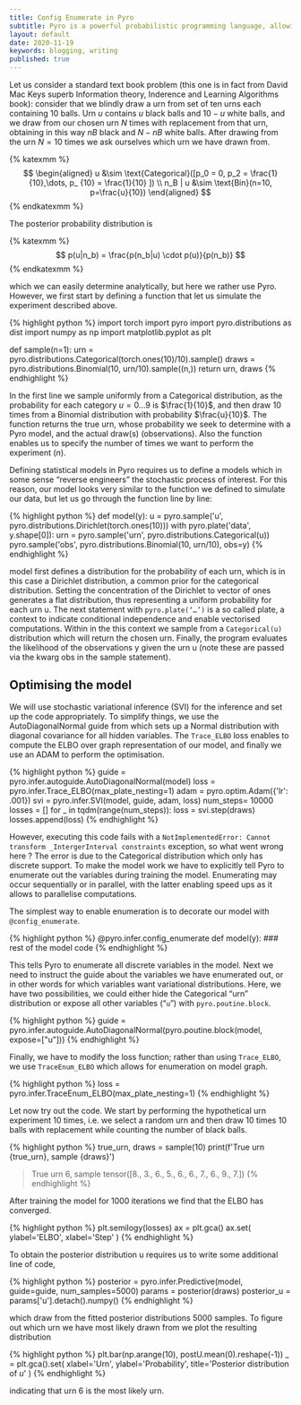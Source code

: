 ```yaml
---
title: Config Enumerate in Pyro
subtitle: Pyro is a powerful probabilistic programming language, allowing to define and perform inference with complex statistical models. The usage of the library has become widespread in our lab, as the library enables to perform stochastic variational inference, which enables to scale statistical models to large data. In this post, I’ll take a closer look on Pyro’s enumeration strategy  for discrete latent variables and illustrate this feature in a simple model.
layout: default
date: 2020-11-19
keywords: blogging, writing
published: true
---
```


Let us consider a standard text book problem (this one is in fact from David Mac Keys superb Information theory, Inderence and Learning Algorithms book): consider that we blindly draw a urn from set of ten urns each containing $10$ balls. Urn $u$ contains $u$ black balls and $10-u$ white balls, and we draw from our chosen urn $N$ times with replacement from that urn, obtaining in this way $nB$ black and $N-nB$ white balls. After drawing from the urn $N=10$ times we ask ourselves which urn we have drawn from.

{% katexmm %}
$$
\begin{aligned} 
u &\sim \text{Categorical}([p_0 = 0, p_2 = \frac{1}{10},\dots, p_ {10} = \frac{1}{10} ]) \\
n_B | u &\sim \text{Bin}(n=10, p=\frac{u}{10})
\end{aligned} 
$$
{% endkatexmm %}

The posterior probability distribution is

{% katexmm %}
$$
p(u|n_b) = \frac{p(n_b|u) \cdot p(u)}{p(n_b)}
$$
{% endkatexmm %}

which we can easily determine analytically, but here we rather use Pyro. However, we first start by defining a function that let us simulate the experiment described above.

{% highlight python %}
import torch
import pyro
import pyro.distributions as dist
import numpy as np
import matplotlib.pyplot as plt

def sample(n=1):
    urn = pyro.distributions.Categorical(torch.ones(10)/10).sample()
    draws = pyro.distributions.Binomial(10, urn/10).sample((n,))
    return urn, draws
{% endhighlight %}


In the first line we sample uniformly from a Categorical distribution, as the probability for each category $u=0\dots 9$ is $\frac{1}{10}$, and then draw $10$ times from a Binomial distribution with probability $\frac{u}{10}$. The function returns the true urn, whose probability we seek to determine with a Pyro model, and the actual draw(s) (observations). Also the function enables us to specify the number of times we want to perform the experiment ($n$).

Defining statistical models in Pyro requires us to define a models which in some sense “reverse engineers” the stochastic process of interest. For this reason, our model looks very similar to the function we defined to simulate our data, but let us go through the function line by line:

{% highlight python %}
def model(y):
    u = pyro.sample('u', pyro.distributions.Dirichlet(torch.ones(10)))
    with pyro.plate('data', y.shape[0]):
        urn = pyro.sample('urn', pyro.distributions.Categorical(u))
        pyro.sample('obs', pyro.distributions.Binomial(10, urn/10), obs=y)
{% endhighlight %}

model first defines a distribution for the probability of each urn, which is in this case a Dirichlet distribution, a common prior for the categorical distribution. Setting the concentration of the Dirichlet to vector of ones generates a flat distribution, thus representing a uniform probability for each urn u. The next statement with `pyro.plate(‘…’)` is a so called plate, a context to indicate conditional independence and enable vectorised computations. Within in the this context we sample from a `Categorical(u)` distribution which will return the chosen urn. Finally, the program evaluates the likelihood of the observations y given the urn u (note these are passed via the kwarg obs in the sample statement).

## Optimising the model

We will use stochastic variational inference (SVI) for the inference and set up the code appropriately. To simplify things, we use the AutoDiagonalNormal guide from which sets up a Normal distribution with diagonal covariance for all hidden variables. The `Trace_ELBO` loss enables to compute the ELBO over graph representation of our model, and finally we use an ADAM to perform the optimisation.

{% highlight python %}
guide = pyro.infer.autoguide.AutoDiagonalNormal(model)
loss = pyro.infer.Trace_ELBO(max_plate_nesting=1)
adam = pyro.optim.Adam({'lr': .001})
svi = pyro.infer.SVI(model, guide, adam, loss)
num_steps= 10000
losses = []
for _ in tqdm(range(num_steps)):
    loss = svi.step(draws)
    losses.append(loss)
{% endhighlight %}

However, executing this code fails with a `NotImplementedError: Cannot transform _IntergerInterval constraints` exception, so what went wrong here ? The error is due to the Categorical distribution which only has discrete support. To make the model work we have to explicitly tell Pyro to enumerate out the variables during training the model. Enumerating may occur sequentially or in parallel, with the latter enabling speed ups as it allows to parallelise computations.

The simplest way to enable enumeration is to decorate our model with `@config_enumerate`.

{% highlight python %}
@pyro.infer.config_enumerate
def model(y):
	### rest of the model code
{% endhighlight %}

This tells Pyro to enumerate all discrete variables in the model. Next we need to instruct the guide about the variables we have enumerated out, or in other words for which variables want variational distributions. Here, we have two possibilities, we could either hide the Categorical “urn” distribution or expose all other variables (“`u`”) with `pyro.poutine.block`.

{% highlight python %}
guide = pyro.infer.autoguide.AutoDiagonalNormal(pyro.poutine.block(model, expose=["u"]))
{% endhighlight %}

Finally, we have to modify the loss function; rather than using `Trace_ELBO`, we use `TraceEnum_ELBO` which allows for enumeration on model graph.

{% highlight python %}
loss = pyro.infer.TraceEnum_ELBO(max_plate_nesting=1)
{% endhighlight %}

Let now try out the code. We start by performing the hypothetical urn experiment 10 times, i.e. we select a random urn and then draw 10 times 10 balls with replacement while counting the number of black balls.

{% highlight python %}
true_urn, draws = sample(10)
print(f'True urn {true_urn}, sample {draws}')
> True urn 6, sample tensor([8., 3., 6., 5., 6., 6., 7., 6., 9., 7.])
{% endhighlight %}

After training the model for 1000 iterations we find that the ELBO has converged.

{% highlight python %}
plt.semilogy(losses)
ax = plt.gca()
ax.set(
    ylabel='ELBO',
    xlabel='Step'
)
{% endhighlight %}

To obtain the posterior distribution u requires us to write some additional line of code,

{% highlight python %}
posterior = pyro.infer.Predictive(model, guide=guide, num_samples=5000)
params = posterior(draws)
posterior_u = params['u'].detach().numpy()
{% endhighlight %}

which draw from the fitted posterior distributions 5000 samples. To figure out which urn we have most likely drawn from we plot the resulting distribution

{% highlight python %}
plt.bar(np.arange(10), postU.mean(0).reshape(-1))
_ = plt.gca().set(
    xlabel='Urn',
    ylabel='Probability',
    title='Posterior distribution of $u$'
)
{% endhighlight %}

indicating that urn 6 is the most likely urn.
